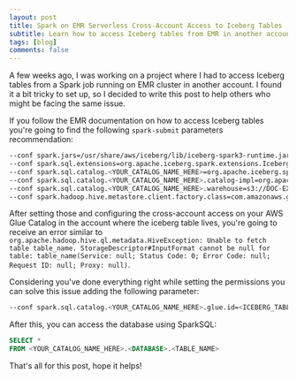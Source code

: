 ```yaml
---
layout: post
title: Spark on EMR Serverless Cross-Account Access to Iceberg Tables
subtitle: Learn how to access Iceberg tables from EMR in another account
tags: [blog]
comments: false
---
```


A few weeks ago, I was working on a project where I had to access Iceberg tables from a Spark job running on EMR cluster in another account. I found it a bit tricky to set up, so I decided to write this post to help others who might be facing the same issue.

If you follow the EMR documentation on how to access Iceberg tables you're going to find the following `spark-submit` parameters recommendation:

```bash
--conf spark.jars=/usr/share/aws/iceberg/lib/iceberg-spark3-runtime.jar
--conf spark.sql.extensions=org.apache.iceberg.spark.extensions.IcebergSparkSessionExtensions
--conf spark.sql.catalog.<YOUR_CATALOG_NAME_HERE>=org.apache.iceberg.spark.SparkCatalog 
--conf spark.sql.catalog.<YOUR_CATALOG_NAME_HERE>.catalog-impl=org.apache.iceberg.aws.glue.GlueCatalog 
--conf spark.sql.catalog.<YOUR_CATALOG_NAME_HERE>.warehouse=s3://DOC-EXAMPLE-BUCKET/EXAMPLE-PREFIX/
--conf spark.hadoop.hive.metastore.client.factory.class=com.amazonaws.glue.catalog.metastore.AWSGlueDataCatalogHiveClientFactory
```

After setting those and configuring the cross-account access on your AWS Glue Catalog in the account where the iceberg table lives, you're going to receive an error similar to `org.apache.hadoop.hive.ql.metadata.HiveException: Unable to fetch table table_name. StorageDescriptor#InputFormat cannot be null for table: table_name(Service: null; Status Code: 0; Error Code: null; Request ID: null; Proxy: null)`.

Considering you've done everything right while setting the permissions you can solve this issue adding the following parameter:

```bash
--conf spark.sql.catalog.<YOUR_CATALOG_NAME_HERE>.glue.id=<ICEBERG_TABLE_ACCOUNT_ID>
```

After this, you can access the database using SparkSQL:

```sql
SELECT *
FROM <YOUR_CATALOG_NAME_HERE>.<DATABASE>.<TABLE_NAME>
```

That's all for this post, hope it helps!
